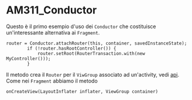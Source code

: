 # AM311_Conductor

Questo è il primo esempio d'uso dei `Conductor` che costituisce un'interessante alternativa ai `Fragment`.

```
router = Conductor.attachRouter(this, container, savedInstanceState);
        if (!router.hasRootController()) {
            router.setRoot(RouterTransaction.with(new MyController()));
        }
```
Il metodo crea il `Router` per il `ViwGroup` associato ad un'activity, vedi [api](http://javadoc.io/doc/com.bluelinelabs/conductor/2.1.4). Come nei `Fragment` abbiamo il metodo 
```
onCreateView(LayoutInflater inflater, ViewGroup container)
```